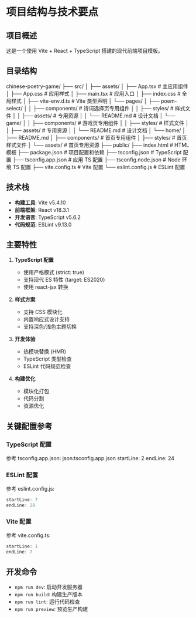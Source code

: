 # 项目结构与技术要点

## 项目概述
这是一个使用 Vite + React + TypeScript 搭建的现代前端项目模板。

## 目录结构
chinese-poetry-game/
├── src/
│ ├── assets/
│ ├── App.tsx # 主应用组件
│ ├── App.css # 应用样式
│ ├── main.tsx # 应用入口
│ ├── index.css # 全局样式
│ ├── vite-env.d.ts # Vite 类型声明
│ └── pages/
│    ├── poem-select/
│    │   ├── components/     # 诗词选择页专用组件
│    │   ├── styles/        # 样式文件
│    │   ├── assets/        # 专用资源
│    │   └── README.md      # 设计文档
│    └── game/
│    │   ├── components/     # 游戏页专用组件
│    │   ├── styles/        # 样式文件
│    │   ├── assets/        # 专用资源
│    │   └── README.md      # 设计文档
│    └── home/
│        ├── README.md
│        ├── components/        # 首页专用组件
│        ├── styles/           # 首页样式文件
│        └── assets/           # 首页专用资源
├── public/
├── index.html # HTML 模板
├── package.json # 项目配置和依赖
├── tsconfig.json # TypeScript 配置
├── tsconfig.app.json # 应用 TS 配置
├── tsconfig.node.json # Node 环境 TS 配置
├── vite.config.ts # Vite 配置
└── eslint.config.js # ESLint 配置

## 技术栈
- **构建工具**: Vite v5.4.10
- **前端框架**: React v18.3.1
- **开发语言**: TypeScript v5.6.2
- **代码规范**: ESLint v9.13.0

## 主要特性
1. **TypeScript 配置**
   - 使用严格模式 (strict: true)
   - 支持现代 ES 特性 (target: ES2020)
   - 使用 react-jsx 转换

2. **样式方案**
   - 支持 CSS 模块化
   - 内置响应式设计支持
   - 支持深色/浅色主题切换

3. **开发体验**
   - 热模块替换 (HMR)
   - TypeScript 类型检查
   - ESLint 代码规范检查

4. **构建优化**
   - 模块化打包
   - 代码分割
   - 资源优化

## 关键配置参考

### TypeScript 配置
参考 tsconfig.app.json:
json:tsconfig.app.json
startLine: 2
endLine: 24

### ESLint 配置
参考 eslint.config.js:
```javascript:eslint.config.js
startLine: 7
endLine: 28
```

### Vite 配置
参考 vite.config.ts:
```typescript:vite.config.ts
startLine: 1
endLine: 7
```

## 开发命令
- `npm run dev`: 启动开发服务器
- `npm run build`: 构建生产版本
- `npm run lint`: 运行代码检查
- `npm run preview`: 预览生产构建